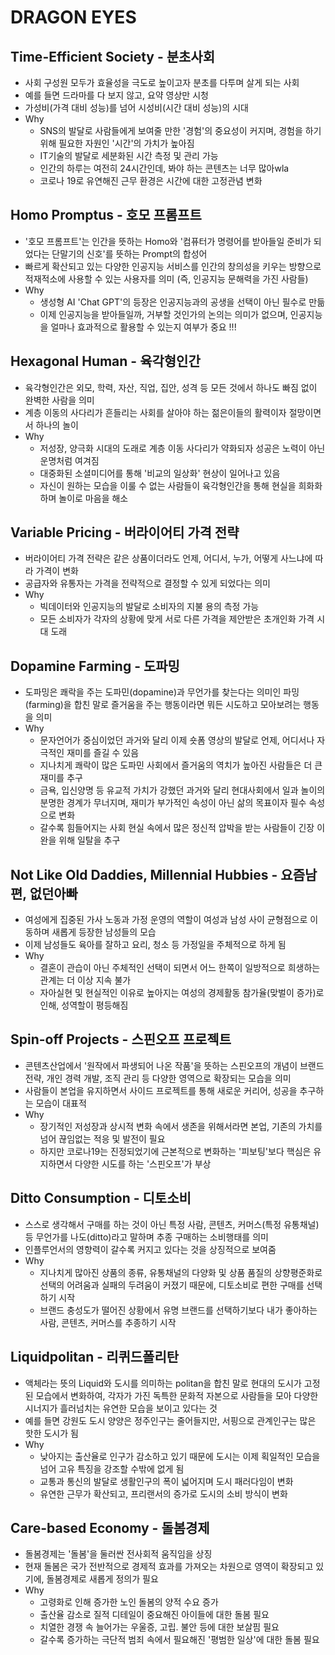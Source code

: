 # DRAGON EYES

## Time-Efficient Society - 분초사회
- 사회 구성원 모두가 효율성을 극도로 높이고자 분초를 다투며 살게 되는 사회 
- 예를 들면 드라마를 다 보지 않고, 요약 영상만 시청
- 가성비(가격 대비 성능)를 넘어 시성비(시간 대비 성능)의 시대 
- Why
  - SNS의 발달로 사람들에게 보여줄 만한 '경험'의 중요성이 커지며, 경험을 하기 위해 필요한 자원인 '시간'의 가치가 높아짐 
  - IT기술의 발달로 세분화된 시간 측정 및 관리 가능
  - 인간의 하루는 여전히 24시간인데, 봐야 하는 콘텐츠는 너무 많아wla
  - 코로나 19로 유연해진 근무 환경은 시간에 대한 고정관념 변화


## Homo Promptus - 호모 프롬프트
- '호모 프롬프트'는 인간을 뜻하는 Homo와 '컴퓨터가 명령어를 받아들일 준비가 되었다는 단말기의 신호'를 뜻하는 Prompt의 합성어
- 빠르게 확산되고 있는 다양한 인공지능 서비스를 인간의 창의성을 키우는 방향으로 적재적소에 사용할 수 있는 사용자를 의미 (즉, 인공지능 문해력을 가진 사람들)
- Why
  - 생성형 AI 'Chat GPT'의 등장은 인공지능과의 공생을 선택이 아닌 필수로 만듦
  - 이제 인공지능을 받아들일까, 거부할 것인가의 논의는 의미가 없으며, 인공지능을 얼마나 효과적으로 활용할 수 있는지 여부가 중요 !!!



## Hexagonal Human - 육각형인간
- 육각형인간은 외모, 학력, 자산, 직업, 집안, 성격 등 모든 것에서 하나도 빠짐 없이 완벽한 사람을 의미
- 계층 이동의 사다리가 흔들리는 사회를 살아야 하는 젊은이들의 활력이자 절망이면서 하나의 놀이
- Why
  - 저성장, 양극화 시대의 도래로 계층 이동 사다리가 약화되자 성공은 노력이 아닌 운명처럼 여겨짐
  - 대중화된 소셜미디어를 통해 '비교의 일상화' 현상이 일어나고 있음
  - 자신이 원하는 모습을 이룰 수 없는 사람들이 육각형인간을 통해 현실을 희화화하며 놀이로 마음을 해소




## Variable Pricing - 버라이어티 가격 전략
- 버라이어티 가격 전략은 같은 상품이더라도 언제, 어디서, 누가, 어떻게 사느냐에 따라 가격이 변화
- 공급자와 유통자는 가격을 전략적으로 결정할 수 있게 되었다는 의미
- Why
  - 빅데이터와 인공지능의 발달로 소비자의 지불 용의 측정 가능
  - 모든 소비자가 각자의 상황에 맞게 서로 다른 가격을 제안받은 초개인화 가격 시대 도래 



## Dopamine Farming - 도파밍
- 도파밍은 쾌락을 주는 도파민(dopamine)과 무언가를 찾는다는 의미인 파밍(farming)을 합친 말로 즐거움을 주는 행동이라면 뭐든 시도하고 모아보려는 행동을 의미
- Why
  - 문자언어가 중심이었던 과거와 달리 이제 숏폼 영상의 발달로 언제, 어디서나 자극적인 재미를 즐길 수 있음
  - 지나치게 쾌락이 많은 도파민 사회에서 즐거움의 역치가 높아진 사람들은 더 큰 재미를 추구 
  - 금욕, 입신양명 등 유교적 가치가 강했던 과거와 달리 현대사회에서 일과 놀이의 분명한 경계가 무너지며, 재미가 부가적인 속성이 아닌 삶의 목표이자 필수 속성으로 변화
  - 갈수록 힘들어지는 사회 현실 속에서 많은 정신적 압박을 받는 사람들이 긴장 이완을 위해 일탈을 추구


## Not Like Old Daddies, Millennial Hubbies - 요즘남편, 없던아빠
- 여성에게 집중된 가사 노동과 가정 운영의 역할이 여성과 남성 사이 균형점으로 이동하며 새롭게 등장한 남성들의 모습
- 이제 남성들도 육아를 잘하고 요리, 청소 등 가정일을 주체적으로 하게 됨 
- Why
  - 결혼이 관습이 아닌 주체적인 선택이 되면서 어느 한쪽이 일방적으로 희생하는 관계는 더 이상 지속 불가
  - 자아실현 및 현실적인 이유로 높아지는 여성의 경제활동 참가율(맞벌이 증가)로 인해, 성역할이 평등해짐



## Spin-off Projects - 스핀오프 프로젝트
- 콘텐츠산업에서 '원작에서 파생되어 나온 작품'을 뜻하는 스핀오프의 개념이 브랜드 전략, 개인 경력 개발, 조직 관리 등 다양한 영역으로 확장되는 모습을 의미
- 사람들이 본업을 유지하면서 사이드 프로젝트를 통해 새로운 커리어, 성공을 추구하는 모습이 대표적
- Why
  - 장기적인 저성장과 상시적 변화 속에서 생존을 위해서라면 본업, 기존의 가치를 넘어 끊임없는 적응 및 발전이 필요
  - 하지만 코로나19는 진정되었기에 근본적으로 변화하는 '피보팅'보다 핵심은 유지하면서 다양한 시도를 하는 '스핀오프'가 부상



## Ditto Consumption - 디토소비
- 스스로 생각해서 구매를 하는 것이 아닌 특정 사람, 콘텐츠, 커머스(특정 유통채널) 등 무언가를 나도(ditto)라고 말하며 추종 구매하는 소비행태를 의미
- 인플루언서의 영향력이 갈수록 커지고 있다는 것을 상징적으로 보여줌
- Why
  - 지나치게 많아진 상품의 종류, 유통채널의 다양화 및 상품 품질의 상향평준화로 선택의 어려움과 실패의 두려움이 커졌기 때문에, 디토소비로 편한 구매를 선택하기 시작
  - 브랜드 충성도가 떨어진 상황에서 유명 브랜드를 선택하기보다 내가 좋아하는 사람, 콘텐츠, 커머스를 추종하기 시작


## Liquidpolitan - 리퀴드폴리탄
- 액체라는 뜻의 Liquid와 도시를 의미하는 politan을 합친 말로 현대의 도시가 고정된 모습에서 변화하여, 각자가 가진 독특한 문화적 자본으로 사람들을 모아 다양한 시너지가 흘러넘치는 유연한 모습을 보이고 있다는 것
- 예를 들면 강원도 도시 양양은 정주인구는 줄어들지만, 서핑으로 관계인구는 많은 핫한 도시가 됨
- Why
  - 낮아지는 출산율로 인구가 감소하고 있기 때문에 도시는 이제 획일적인 모습을 넘어 고유 특징을 강조할 수밖에 없게 됨
  - 교통과 통신의 발달로 생활인구의 폭이 넓어지며 도시 패러다임이 변화
  - 유연한 근무가 확산되고, 프리랜서의 증가로 도시의 소비 방식이 변화


## Care-based Economy - 돌봄경제
- 돌봄경제는 '돌봄'을 둘러싼 전사회적 움직임을 상징
- 현재 돌봄은 국가 전반적으로 경제적 효과를 가져오는 차원으로 영역이 확장되고 있기에, 돌봄경제로 새롭게 정의가 필요
- Why
  - 고령화로 인해 증가한 노인 돌봄의 양적 수요 증가
  - 출산율 감소로 질적 디테일이 중요해진 아이들에 대한 돌봄 필요
  - 치열한 경쟁 속 늘어가는 우울증, 고립. 불안 등에 대한 보살핌 필요
  - 갈수록 증가하는 극단적 범죄 속에서 필요해진 '평범한 일상'에 대한 돌봄 필요